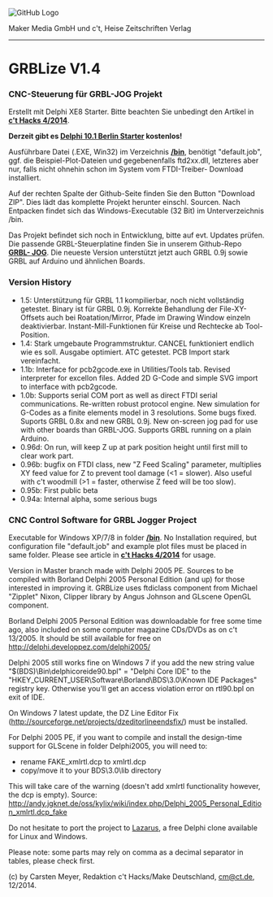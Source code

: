 ![GitHub Logo](http://www.heise.de/make/icons/make_logo.png)

Maker Media GmbH und c't, Heise Zeitschriften Verlag

***

# GRBLize V1.4

### CNC-Steuerung für GRBL-JOG Projekt

Erstellt mit Delphi XE8 Starter. Bitte beachten Sie unbedingt den Artikel in **[c't Hacks 4/2014](http://shop.heise.de/katalog/ct-hacks-4-2014)**. 

**Derzeit gibt es [Delphi 10.1 Berlin Starter](https://www.embarcadero.com/de/products/delphi/starter/promotional-download) kostenlos!** 

Ausführbare Datei (.EXE, Win32) im Verzeichnis 
**[/bin](https://github.com/heise/GRBLize/tree/master/bin)**, benötigt 
"default.job", ggf. die Beispiel-Plot-Dateien und gegebenenfalls ftd2xx.dll, 
letzteres aber nur, falls nicht ohnehin schon im System vom FTDI-Treiber-
Download installiert.

Auf der rechten Spalte der Github-Seite finden Sie den Button "Download ZIP". 
Dies lädt das komplette Projekt herunter einschl. Sourcen. Nach Entpacken findet 
sich das Windows-Executable (32 Bit) im Unterverzeichnis /bin.

Das Projekt befindet sich noch in Entwicklung, bitte auf evt. Updates prüfen. 
Die passende GRBL-Steuerplatine finden Sie in unserem Github-Repo **[GRBL-
JOG](https://github.com/heise/GRBL-JOG)**. Die neueste Version unterstützt jetzt 
auch GRBL 0.9j sowie GRBL auf Arduino und ähnlichen Boards.

### Version History

- 1.5: Unterstützung für GRBL 1.1 kompilierbar, noch nicht vollständig getestet. 
Binary ist für GRBL 0.9j. Korrekte Behandlung der File-XY-Offsets auch bei Roatation/Mirror, Pfade im 
Drawing Window einzeln deaktivierbar. Instant-Mill-Funktionen für Kreise und Rechtecke ab Tool-Position.
- 1.4: Stark umgebaute Programmstruktur. CANCEL funktioniert endlich wie es soll. Ausgabe optimiert. ATC getestet. PCB Import stark vereinfacht. 
- 1.1b: Interface for pcb2gcode.exe in Utilities/Tools tab. Revised interpreter for excellon files. Added 2D G-Code and simple SVG import to interface with pcb2gcode.
- 1.0b: Supports serial COM port as well as direct FTDI serial communications. Re-written robust protocol engine. New simulation for G-Codes as a finite elements model in 3 resolutions. Some bugs fixed. Suports GRBL 0.8x and new GRBL 0.9j. New on-screen jog pad for use with other boards than GRBL-JOG. Supports GRBL running on a plain Arduino.
- 0.96d: On run, will keep Z up at park position height until first mill to clear work part. 
- 0.96b: bugfix on FTDI class, new "Z Feed Scaling" parameter, multiplies XY feed value for Z to prevent tool damage (<1 = slower). Also useful with c't woodmill (>1 = faster, otherwise Z feed will be too slow).
- 0.95b: First public beta
- 0.94a: Internal alpha, some serious bugs

### CNC Control Software for GRBL Jogger Project

Executable for Windows XP/7/8 in folder **[/bin](https://github.com/heise/GRBLize/tree/master/bin)**. No Installation required, but configuration file "default.job" and example plot files 
must be placed in same folder. Please see article in **[c't Hacks 4/2014](http://shop.heise.de/katalog/ct-hacks-4-2014)** for usage.

Version in Master branch made with Delphi 2005 PE. Sources to be compiled with Borland Delphi 2005 Personal Edition (and up) for those interested in improving it. GRBLize 
uses ftdiclass component from Michael "Zipplet" Nixon, Clipper library by Angus Johnson and GLscene OpenGL component.

Borland Delphi 2005 Personal Edition was downloadable for free some time ago, also included on some computer magazine CDs/DVDs as on c't 13/2005. It should be still available for free on http://delphi.developpez.com/delphi2005/

Delphi 2005 still works fine on Windows 7 if you add the new string value "$(BDS)\Bin\delphicoreide90.bpl" = "Delphi Core IDE" 
to the "HKEY_CURRENT_USER\Software\Borland\BDS\3.0\Known IDE Packages" registry key. Otherwise you'll get an access 
violation error on rtl90.bpl on exit of IDE. 

On Windows 7 latest update, the DZ Line Editor Fix (http://sourceforge.net/projects/dzeditorlineendsfix/) must be installed.

For Delphi 2005 PE, if you want to compile and install the design-time support for GLScene in folder Delphi2005, you 
will need to:

- rename FAKE_xmlrtl.dcp to xmlrtl.dcp
- copy/move it to your BDS\3.0\lib directory

This will take care of the warning (doesn't add xmlrtl functionality however, the dcp is empty). Source:
http://andy.jgknet.de/oss/kylix/wiki/index.php/Delphi_2005_Personal_Edition_xmlrtl.dcp_fake

Do not hesitate to port the project to [Lazarus](http://www.lazarus.freepascal.org), a free Delphi clone available for Linux and Windows.

Please note: some parts may rely on comma as a decimal separator in tables, please check first.

(c) by Carsten Meyer, Redaktion c't Hacks/Make Deutschland, cm@ct.de, 12/2014.
